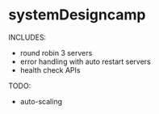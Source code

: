 # systemDesigncamp
INCLUDES:
* round robin 3 servers
* error handling with auto restart servers
* health check APIs


TODO: 
* auto-scaling
